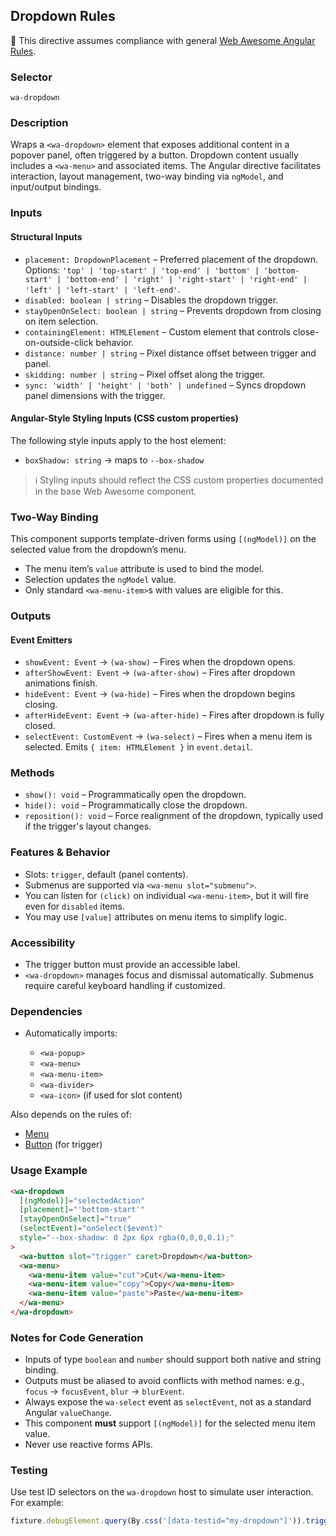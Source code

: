 ## Dropdown Rules

📌 This directive assumes compliance with general [Web Awesome Angular Rules](../../../RULES.md).

### Selector

`wa-dropdown`

### Description

Wraps a `<wa-dropdown>` element that exposes additional content in a popover panel, often triggered by a button. Dropdown content usually includes a `<wa-menu>` and associated items. The Angular directive facilitates interaction, layout management, two-way binding via `ngModel`, and input/output bindings.

### Inputs

#### Structural Inputs

* `placement: DropdownPlacement` – Preferred placement of the dropdown. Options: `'top' | 'top-start' | 'top-end' | 'bottom' | 'bottom-start' | 'bottom-end' | 'right' | 'right-start' | 'right-end' | 'left' | 'left-start' | 'left-end'`.
* `disabled: boolean | string` – Disables the dropdown trigger.
* `stayOpenOnSelect: boolean | string` – Prevents dropdown from closing on item selection.
* `containingElement: HTMLElement` – Custom element that controls close-on-outside-click behavior.
* `distance: number | string` – Pixel distance offset between trigger and panel.
* `skidding: number | string` – Pixel offset along the trigger.
* `sync: 'width' | 'height' | 'both' | undefined` – Syncs dropdown panel dimensions with the trigger.

#### Angular-Style Styling Inputs (CSS custom properties)

The following style inputs apply to the host element:

* `boxShadow: string` → maps to `--box-shadow`

> ℹ️ Styling inputs should reflect the CSS custom properties documented in the base Web Awesome component.

### Two-Way Binding

This component supports template-driven forms using `[(ngModel)]` on the selected value from the dropdown’s menu.

* The menu item’s `value` attribute is used to bind the model.
* Selection updates the `ngModel` value.
* Only standard `<wa-menu-item>`s with values are eligible for this.

### Outputs

#### Event Emitters

* `showEvent: Event` → `(wa-show)` – Fires when the dropdown opens.
* `afterShowEvent: Event` → `(wa-after-show)` – Fires after dropdown animations finish.
* `hideEvent: Event` → `(wa-hide)` – Fires when the dropdown begins closing.
* `afterHideEvent: Event` → `(wa-after-hide)` – Fires after dropdown is fully closed.
* `selectEvent: CustomEvent` → `(wa-select)` – Fires when a menu item is selected. Emits `{ item: HTMLElement }` in `event.detail`.

### Methods

* `show(): void` – Programmatically open the dropdown.
* `hide(): void` – Programmatically close the dropdown.
* `reposition(): void` – Force realignment of the dropdown, typically used if the trigger's layout changes.

### Features & Behavior

* Slots: `trigger`, default (panel contents).
* Submenus are supported via `<wa-menu slot="submenu">`.
* You can listen for `(click)` on individual `<wa-menu-item>`, but it will fire even for `disabled` items.
* You may use `[value]` attributes on menu items to simplify logic.

### Accessibility

* The trigger button must provide an accessible label.
* `<wa-dropdown>` manages focus and dismissal automatically. Submenus require careful keyboard handling if customized.

### Dependencies

* Automatically imports:

  * `<wa-popup>`
  * `<wa-menu>`
  * `<wa-menu-item>`
  * `<wa-divider>`
  * `<wa-icon>` (if used for slot content)

Also depends on the rules of:

* [Menu](../menu/menu.rules.md)
* [Button](../button/button.rules.md) (for trigger)

### Usage Example

```html
<wa-dropdown
  [(ngModel)]="selectedAction"
  [placement]="'bottom-start'"
  [stayOpenOnSelect]="true"
  (selectEvent)="onSelect($event)"
  style="--box-shadow: 0 2px 6px rgba(0,0,0,0.1);"
>
  <wa-button slot="trigger" caret>Dropdown</wa-button>
  <wa-menu>
    <wa-menu-item value="cut">Cut</wa-menu-item>
    <wa-menu-item value="copy">Copy</wa-menu-item>
    <wa-menu-item value="paste">Paste</wa-menu-item>
  </wa-menu>
</wa-dropdown>
```

### Notes for Code Generation

* Inputs of type `boolean` and `number` should support both native and string binding.
* Outputs must be aliased to avoid conflicts with method names: e.g., `focus` → `focusEvent`, `blur` → `blurEvent`.
* Always expose the `wa-select` event as `selectEvent`, not as a standard Angular `valueChange`.
* This component **must** support `[(ngModel)]` for the selected menu item value.
* Never use reactive forms APIs.

### Testing

Use test ID selectors on the `wa-dropdown` host to simulate user interaction. For example:

```ts
fixture.debugElement.query(By.css('[data-testid="my-dropdown"]')).triggerEventHandler('wa-show', {});
```
